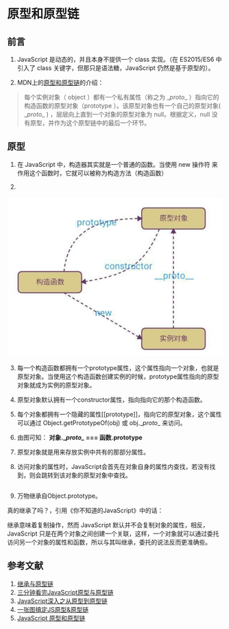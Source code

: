 # 原型和原型链

## 前言

1. JavaScript 是动态的，并且本身不提供一个 class 实现。（在 ES2015/ES6 中引入了 class 关键字，但那只是语法糖，JavaScript 仍然是基于原型的）。

2. MDN上的[原型和原型链](https://developer.mozilla.org/zh-CN/docs/Web/JavaScript/Inheritance_and_the_prototype_chain)的介绍：

  > 每个实例对象（ object ）都有一个私有属性（称之为 \__proto__ ）指向它的构造函数的原型对象（prototype ）。该原型对象也有一个自己的原型对象( \__proto__ ) ，层层向上直到一个对象的原型对象为 null。根据定义，null 没有原型，并作为这个原型链中的最后一个环节。


## 原型
1. 在 JavaScript 中，构造器其实就是一个普通的函数。当使用 new 操作符 来作用这个函数时，它就可以被称为构造方法（构造函数）

2. 

  ![原型和原型链](image/prototype.png)

3. 每一个构造函数都拥有一个prototype属性，这个属性指向一个对象，也就是原型对象。当使用这个构造函数创建实例的时候，prototype属性指向的原型对象就成为实例的原型对象。

4. 原型对象默认拥有一个constructor属性，指向指向它的那个构造函数。

5. 每个对象都拥有一个隐藏的属性[[prototype]]，指向它的原型对象，这个属性可以通过 Object.getPrototypeOf(obj) 或 obj.\__proto__ 来访问。

6. 由图可知： __对象.\__proto\__ === 函数.prototype__

7. 原型对象就是用来存放实例中共有的那部分属性。

8. 访问对象的属性时，JavaScript会首先在对象自身的属性内查找，若没有找到，则会跳转到该对象的原型对象中查找。

```js
```








9. 万物继承自Object.prototype。

真的继承了吗？，引用《你不知道的JavaScript》中的话：

继承意味着复制操作，然而 JavaScript 默认并不会复制对象的属性，相反，JavaScript 只是在两个对象之间创建一个关联，这样，一个对象就可以通过委托访问另一个对象的属性和函数，所以与其叫继承，委托的说法反而更准确些。


## 参考文献
1. [继承与原型链](https://developer.mozilla.org/zh-CN/docs/Web/JavaScript/Inheritance_and_the_prototype_chain)
2. [三分钟看完JavaScript原型与原型链](https://juejin.cn/post/6844903567375990791)
3. [JavaScript深入之从原型到原型链](https://github.com/mqyqingfeng/blog/issues/2)
4. [一张图搞定JS原型&原型链](https://segmentfault.com/a/1190000021232132)
5. [JavaScript 原型和原型链](https://zhuanlan.zhihu.com/p/39549472)
